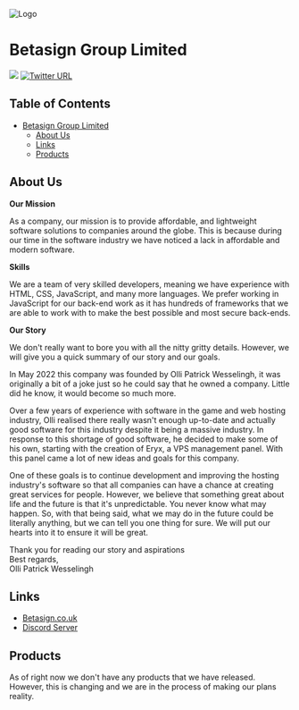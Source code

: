 ![Logo](https://betasign.co.uk/img/betasign_brand.svg)

# Betasign Group Limited
![](https://komarev.com/ghpvc/?username=Betasign-Group-Limited) [![Twitter URL](https://img.shields.io/twitter/url/https/twitter.com/bukotsunikki.svg?style=social&label=%20%40BetasignGroup)](https://twitter.com/BetasignGroup)

## Table of Contents
- [Betasign Group Limited](#betasign-group-limited)
  * [About Us](#about-us)
  * [Links](#links)
  * [Products](#products)

## About Us

**Our Mission**

As a company, our mission is to provide affordable, and lightweight software solutions to companies around the globe. This is because during our time in the software industry we have noticed a lack in affordable and modern software.

**Skills**

We are a team of very skilled developers, meaning we have experience with HTML, CSS, JavaScript, and many more languages. We prefer working in JavaScript for our back-end work as it has hundreds of frameworks that we are able to work with to make the best possible and most secure back-ends.

**Our Story**

We don't really want to bore you with all the nitty gritty details. However, we will give you a quick summary of our story and our goals.

In May 2022 this company was founded by Olli Patrick Wesselingh, it was originally a bit of a joke just so he could say that he owned a company. Little did he know, it would become so much more.

Over a few years of experience with software in the game and web hosting industry, Olli realised there really wasn't enough up-to-date and actually good software for this industry despite it being a massive industry. In response to this shortage of good software, he decided to make some of his own, starting with the creation of Eryx, a VPS management panel. With this panel came a lot of new ideas and goals for this company.

One of these goals is to continue development and improving the hosting industry's software so that all companies can have a chance at creating great services for people. However, we believe that something great about life and the future is that it's unpredictable. You never know what may happen. So, with that being said, what we may do in the future could be literally anything, but we can tell you one thing for sure. We will put our hearts into it to ensure it will be great.

Thank you for reading our story and aspirations<br>
Best regards, <br>
Olli Patrick Wesselingh

## Links
- [Betasign.co.uk](https://betasign.co.uk)
- [Discord Server](https://discord.gg/42CaQSVCzG)

## Products
As of right now we don't have any products that we have released. However, this is changing and we are in the process of making our plans reality.
